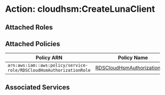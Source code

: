 # Action: cloudhsm:CreateLunaClient

## Attached Roles

## Attached Policies

| Policy ARN | Policy Name |
|------------|-------------|
| `arn:aws:iam::aws:policy/service-role/RDSCloudHsmAuthorizationRole` | [RDSCloudHsmAuthorizationRole](../policies.md#rdscloudhsmauthorizationrole) |

## Associated Services

